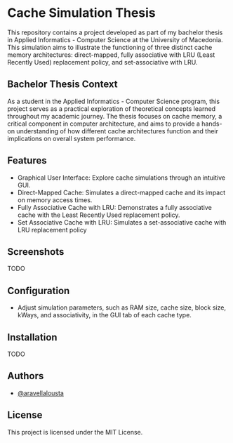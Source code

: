 
# Cache Simulation Thesis

This repository contains a project developed as part of my bachelor thesis in Applied Informatics - Computer Science at the University of Macedonia. This simulation aims to illustrate the functioning of three distinct cache memory architectures: direct-mapped, fully associative with LRU (Least Recently Used) replacement policy, and set-associative with LRU. 


## Bachelor Thesis Context
As a student in the Applied Informatics - Computer Science program, this project serves as a practical exploration of theoretical concepts learned throughout my academic journey. The thesis focuses on cache memory, a critical component in computer architecture, and aims to provide a hands-on understanding of how different cache architectures function and their implications on overall system performance.


## Features
- Graphical User Interface: Explore cache simulations through an intuitive GUI.
- Direct-Mapped Cache: Simulates a direct-mapped cache and its impact on memory access times.
- Fully Associative Cache with LRU: Demonstrates a fully associative cache with the Least Recently Used replacement policy.
- Set Associative Cache with LRU: Simulates a set-associative cache with LRU replacement policy



## Screenshots

TODO


## Configuration
- Adjust simulation parameters, such as RAM size, cache size, block size, kWays, and associativity, in the GUI tab of each cache type.
## Installation

TODO
    
## Authors

- [@aravellalousta](https://www.github.com/aravellalousta)

## License
This project is licensed under the MIT License.

